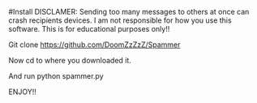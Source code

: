 #Install
DISCLAMER: Sending too many messages to others at once can crash recipients devices. I am not responsible for how you use this software. This is for educational purposes only!!



Git clone https://github.com/DoomZzZzZ/Spammer

Now cd to where you downloaded it.

And run python spammer.py

ENJOY!!
